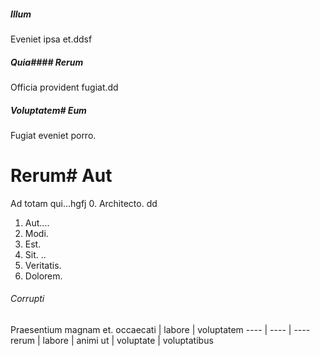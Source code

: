 ##### Illum
Eveniet ipsa et.ddsf
##### Quia#### Rerum
Officia provident fugiat.dd
##### Voluptatem# Eum
Fugiat eveniet porro.
# Rerum# Aut
Ad totam qui...hgfj
0. Architecto. dd
1. Aut....
2. Modi. 
3. Est. 
4. Sit. ..
5. Veritatis. 
6. Dolorem. 
###### Corrupti
Praesentium magnam et.
occaecati | labore | voluptatem
---- | ---- | ----
rerum | labore | animi
ut | voluptate | voluptatibus
